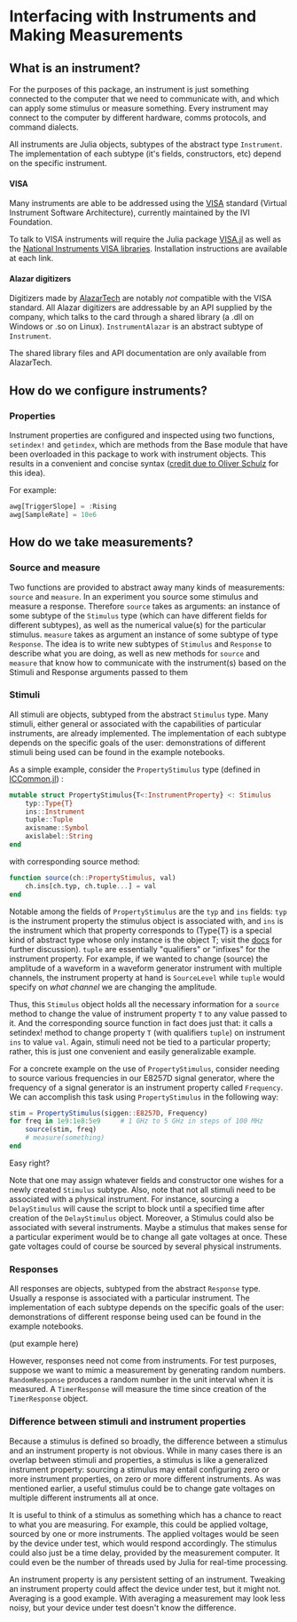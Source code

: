 # Interfacing with Instruments and Making Measurements

## What is an instrument?

For the purposes of this package, an instrument is just something connected to the
computer that we need to communicate with, and which can apply some stimulus or measure something.
Every instrument may connect to the computer by different hardware,
comms protocols, and command dialects.

All instruments are Julia objects, subtypes of the abstract type `Instrument`.
The implementation of each subtype (it's fields, constructors, etc) depend
on the specific instrument.

#### VISA

Many instruments are able to be addressed using the
[VISA](http://www.ivifoundation.org/docs/vpp432_2014-06-19.pdf) standard (Virtual
Instrument Software Architecture), currently maintained by the IVI Foundation.

To talk to VISA instruments will require the Julia package [VISA.jl](http://www.github.com/ajkeller34/VISA.jl)
as well as the [National Instruments VISA libraries](https://www.ni.com/visa/).
Installation instructions are available at each link.

#### Alazar digitizers

Digitizers made by [AlazarTech](http://www.alazartech.com) are notably *not*
compatible with the VISA standard. All Alazar digitizers are addressable by an API
supplied by the company, which talks to the card through a shared library (a .dll on
Windows or .so on Linux). `InstrumentAlazar` is an abstract subtype of `Instrument`.

The shared library files and API documentation are only available from AlazarTech.

## How do we configure instruments?

### Properties

Instrument properties are configured and inspected using two functions,
`setindex!` and `getindex`, which are methods from the Base module that have been
overloaded in this package to work with instrument objects. This results in a
convenient and concise syntax ([credit due to Oliver Schulz](https://groups.google.com/d/msg/julia-users/Dt6nbfhtaNQ/81KgQmttCwAJ)
for this idea).

For example:

```julia
awg[TriggerSlope] = :Rising
awg[SampleRate] = 10e6
```

## How do we take measurements?

### Source and measure

Two functions are provided to abstract away many kinds of measurements: `source`
and `measure`. In an experiment you source  some stimulus and measure a response.
Therefore `source` takes as arguments: an instance of some subtype of the
`Stimulus` type (which can have different fields for different subtypes), as well as
the numerical value(s) for the particular stimulus. `measure` takes as
argument an instance of some subtype of type `Response`. The idea is to write
new subtypes of `Stimulus` and `Response` to describe what you are doing, as well
as new methods for `source` and `measure` that know how to communicate with the
instrument(s) based on the Stimuli and Response arguments passed to them

### Stimuli

All stimuli are objects, subtyped from the abstract `Stimulus` type.
Many stimuli, either general or associated with the capabilities of particular instruments,
are already implemented. The implementation of each subtype depends on the specific
goals of the user: demonstrations of different stimuli being used can be found in
the example notebooks.

As a simple example, consider the `PropertyStimulus` type (defined in [ICCommon.jl](https://github.com/PainterQubits/ICCommon.jl)) :

```julia
mutable struct PropertyStimulus{T<:InstrumentProperty} <: Stimulus
    typ::Type{T}
    ins::Instrument    
    tuple::Tuple
    axisname::Symbol
    axislabel::String
end
```
with corresponding source method:

```julia
function source(ch::PropertyStimulus, val)
    ch.ins[ch.typ, ch.tuple...] = val
end
```

Notable among the fields  of `PropertyStimulus` are the `typ` and `ins` fields:
`typ` is the instrument property the stimulus object is associated with, and
`ins` is the instrument which that property corresponds to (Type{T} is a
special kind of abstract type whose only instance is the object T; visit the [docs](https://docs.julialang.org/en/stable/manual/types/#man-singleton-types-1)
for further discussion). `tuple` are essentially "qualifiers" or "infixes" for
the instrument property. For example, if we wanted to change (source) the amplitude
of a waveform in a waveform generator instrument with multiple channels, the
instrument property at hand is `SourceLevel` while `tuple` would specify on *what channel*
we are changing the amplitude.  

Thus, this `Stimulus` object holds all the necessary information for a `source`
method to change the value of instrument property `T` to any value passed to it.
And the corresponding source function in fact does just that: it calls a setindex!
method to change property `T` (with qualifiers `tuple`) on instrument `ins` to
value `val`. Again, stimuli need not be tied to a particular property; rather,
this is just one convenient and easily generalizable example.

For a concrete example on the use of `PropertyStimulus`, consider needing to source
various frequencies in our E8257D signal generator, where the frequency of a signal
generator is an instrument property called `Frequency`. We can accomplish this task
using `PropertyStimulus` in the following way:

```julia
stim = PropertyStimulus(siggen::E8257D, Frequency)
for freq in 1e9:1e8:5e9     # 1 GHz to 5 GHz in steps of 100 MHz
    source(stim, freq)
    # measure(something)
end
```
Easy right?

Note that one may assign whatever fields and constructor one wishes for a newly
created `Stimulus` subtype. Also, note that not all stimuli need to be associated
with a physical instrument. For instance, sourcing a `DelayStimulus` will cause
the script to block until a specified time after creation of the `DelayStimulus`
object. Moreover, a Stimulus could also be associated with several instruments. Maybe a
stimulus that makes sense for a particular experiment would be to change all gate
voltages at once. These gate voltages could of course be sourced by several
physical instruments.

### Responses

All responses are objects, subtyped from the abstract `Response` type.
Usually a response is associated with a particular instrument. The implementation
of each subtype depends on the specific goals of the user: demonstrations of
different response being used can be found in the example notebooks.

(put example here)

However, responses need not come from instruments. For test purposes, suppose we
want to mimic a measurement by generating random numbers. `RandomResponse` produces a
random number in the unit interval when it is measured. A `TimerResponse` will
measure the time since creation of the `TimerResponse` object.

### Difference between stimuli and instrument properties

Because a stimulus is defined so broadly, the difference between a stimulus
and an instrument property is not obvious. While in many cases there is an overlap
between stimuli and properties, a stimulus is like a generalized
instrument property: sourcing a stimulus may entail configuring zero or more
instrument properties, on zero or more different instruments. As was mentioned
earlier, a useful stimulus could be to change gate voltages on multiple different
instruments all at once.

It is useful to think of a stimulus as something which has a chance to react to
what you are measuring. For example, this could be applied voltage, sourced by
one or more instruments. The applied voltages would be seen by the device under test,
which would respond accordingly. The stimulus could also just be a time delay,
provided by the measurement computer. It could even be the number of threads used
by Julia for real-time processing.

An instrument property is any persistent setting of an instrument. Tweaking an
instrument property could affect the device under test, but it might not.
Averaging is a good example. With averaging a measurement may look less noisy,
but your device under test doesn't know the difference.
